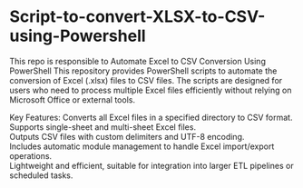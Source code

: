 # Script-to-convert-XLSX-to-CSV-using-Powershell
This repo is responsible to Automate Excel to CSV Conversion Using PowerShell
This repository provides PowerShell scripts to automate the conversion of Excel (.xlsx) files to CSV files. The scripts are designed for users who need to process multiple Excel files efficiently without relying on Microsoft Office or external tools.

Key Features:
Converts all Excel files in a specified directory to CSV format.<br />
Supports single-sheet and multi-sheet Excel files.<br />
Outputs CSV files with custom delimiters and UTF-8 encoding.<br />
Includes automatic module management to handle Excel import/export operations.<br />
Lightweight and efficient, suitable for integration into larger ETL pipelines or scheduled tasks.<br />
